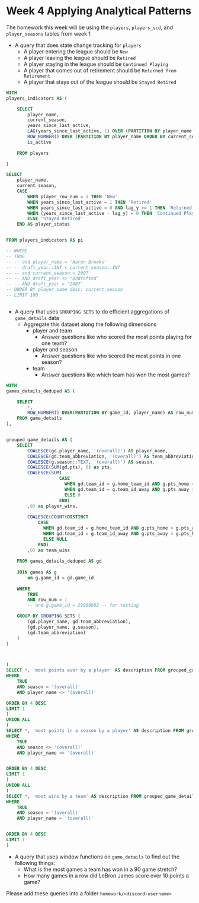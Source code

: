 # Week 4 Applying Analytical Patterns
The homework this week will be using the `players`, `players_scd`, and `player_seasons` tables from week 1

- A query that does state change tracking for `players`
  - A player entering the league should be `New`
  - A player leaving the league should be `Retired`
  - A player staying in the league should be `Continued Playing`
  - A player that comes out of retirement should be `Returned from Retirement`
  - A player that stays out of the league should be `Stayed Retired`
  
```sql
WITH 
players_indicators AS (

	SELECT
		player_name,
		current_season,
		years_since_last_active,
		LAG(years_since_last_active, 1) OVER (PARTITION BY player_name ORDER BY current_season) as lag_y,
		ROW_NUMBER() OVER (PARTITION BY player_name ORDER BY current_season) player_row_num,
		is_active
	
	FROM players

)

SELECT
	player_name,
	current_season,
	CASE 
		WHEN player_row_num = 1 THEN 'New'
		WHEN years_since_last_active = 1 THEN 'Retired'
		WHEN years_since_last_active = 0 AND lag_y >= 1 THEN 'Returned from Retirement'
		WHEN (years_since_last_active - lag_y) = 0 THEN 'Continued Playing'
		ELSE 'Stayed Retired'
	END AS player_status


FROM players_indicators AS pi

-- WHERE 
-- TRUE
-- -- and player_name = 'Aaron Brooks'
-- -- draft_year::INT < current_season::INT
-- -- and current_season = 2007
-- -- AND draft_year <> 'Undrafted'
-- -- AND draft_year = '2007'
-- ORDER BY player_name desc, current_season
-- LIMIT 100



```

- A query that uses `GROUPING SETS` to do efficient aggregations of `game_details` data
  - Aggregate this dataset along the following dimensions
    - player and team
      - Answer questions like who scored the most points playing for one team?
    - player and season
      - Answer questions like who scored the most points in one season?
    - team
      - Answer questions like which team has won the most games?

```sql
WITH
games_details_deduped AS (

	SELECT
		*,
		ROW_NUMBER() OVER(PARTITION BY game_id, player_name) AS row_num
	FROM game_details
),


grouped_game_details AS (
	SELECT
		COALESCE(gd.player_name, '(overall)') AS player_name,
		COALESCE(gd.team_abbreviation, '(overall)') AS team_abbreviation,
		COALESCE(g.season::TEXT, '(overall)') AS season,
		COALESCE(SUM(gd.pts), 0) as pts,
		COALESCE(SUM(
					CASE
					  WHEN gd.team_id = g.home_team_id AND g.pts_home > g.pts_away THEN 1
					  WHEN gd.team_id = g.team_id_away AND g.pts_away > g.pts_home THEN 1
					  ELSE 0
					END)
		,0) as player_wins,
				
		COALESCE(COUNT(DISTINCT
			CASE
			  WHEN gd.team_id = g.home_team_id AND g.pts_home > g.pts_away THEN g.game_id
			  WHEN gd.team_id = g.team_id_away AND g.pts_away > g.pts_home THEN g.game_id
			  ELSE NULL
			END)
		,0) as team_wins
	
	FROM games_details_deduped AS gd
	
	JOIN games AS g
		on g.game_id = gd.game_id
		
	WHERE 
		TRUE
		AND row_num = 1 
		-- and g.game_id = 22000692 -- for testing

	GROUP BY GROUPING SETS (
		(gd.player_name, gd.team_abbreviation),
		(gd.player_name, g.season),
	 	(gd.team_abbreviation)
	)
)



(
SELECT *, 'most points ever by a player' AS description FROM grouped_game_details
WHERE 
	TRUE
	AND season = '(overall)'
	AND player_name <> '(overall)'

ORDER BY 4 DESC
LIMIT 1
)
UNION ALL
(
SELECT *, 'most points in a season by a player' AS description FROM grouped_game_details
WHERE 
	TRUE
	AND season <> '(overall)'
	AND player_name <> '(overall)'


ORDER BY 4 DESC
LIMIT 1
)
UNION ALL
(
SELECT *, 'most wins by a team' AS description FROM grouped_game_details
WHERE 
	TRUE
	AND season = '(overall)'
	AND player_name = '(overall)'


ORDER BY 4 DESC
LIMIT 1
)


```
      
- A query that uses window functions on `game_details` to find out the following things:
  - What is the most games a team has won in a 90 game stretch? 
  - How many games in a row did LeBron James score over 10 points a game?




Please add these queries into a folder `homework/<discord-username>`